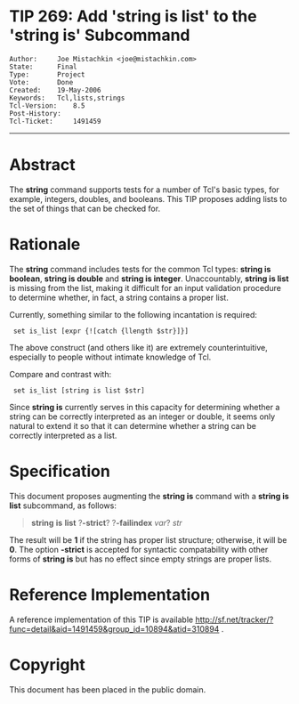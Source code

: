 # TIP 269: Add 'string is list' to the 'string is' Subcommand
	Author:		Joe Mistachkin <joe@mistachkin.com>
	State:		Final
	Type:		Project
	Vote:		Done
	Created:	19-May-2006
	Keywords:	Tcl,lists,strings
	Tcl-Version:	8.5
	Post-History:	
	Tcl-Ticket:		1491459
-----

# Abstract

The **string** command supports tests for a number of Tcl's basic types, for
example, integers, doubles, and booleans. This TIP proposes adding lists to
the set of things that can be checked for.

# Rationale

The **string** command includes tests for the common Tcl types: **string is
boolean**, **string is double** and **string is integer**.
Unaccountably, **string is list** is missing from the list, making it
difficult for an input validation procedure to determine whether, in fact, a
string contains a proper list.

Currently, something similar to the following incantation is required:

	 set is_list [expr {![catch {llength $str}]}]

The above construct \(and others like it\) are extremely counterintuitive,
especially to people without intimate knowledge of Tcl.

Compare and contrast with:

	 set is_list [string is list $str]

Since **string is** currently serves in this capacity for determining
whether a string can be correctly interpreted as an integer or double, it
seems only natural to extend it so that it can determine whether a string can
be correctly interpreted as a list.

# Specification

This document proposes augmenting the **string is** command with a **string
is list** subcommand, as follows:

 > **string** **is** **list** ?**-strict**? ?**-failindex** _var_? _str_

The result will be **1** if the string has proper list structure; otherwise,
it will be **0**. The option **-strict** is accepted for syntactic
compatability with other forms of **string is** but has no effect since
empty strings are proper lists.

# Reference Implementation

A reference implementation of this TIP is available
<http://sf.net/tracker/?func=detail&aid=1491459&group_id=10894&atid=310894> .

# Copyright

This document has been placed in the public domain.

